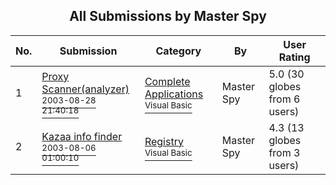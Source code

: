 ﻿<div align="center">

## All Submissions by Master Spy

</div>

No.  | Submission | Category | By   | User Rating
---- | ---------- | -------- | ---- | -----------
1 | [Proxy Scanner\(analyzer\)<br /><sup>2003-08-28 21:40:18</sup>](https://github.com/Planet-Source-Code/master-spy-proxy-scanner-analyzer__1-48127) | [Complete Applications<br /><sup>Visual Basic</sup>](../ByCategory/complete-applications__1-27.md) | Master Spy | 5.0 (30 globes from 6 users)
2 | [Kazaa info finder<br /><sup>2003-08-06 01:00:10</sup>](https://github.com/Planet-Source-Code/master-spy-kazaa-info-finder__1-47438) | [Registry<br /><sup>Visual Basic</sup>](../ByCategory/registry__1-36.md) | Master Spy | 4.3 (13 globes from 3 users)
